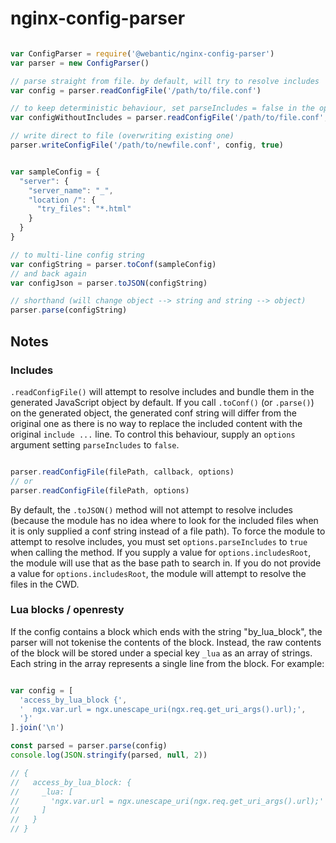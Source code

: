 # nginx-config-parser

```js

var ConfigParser = require('@webantic/nginx-config-parser')
var parser = new ConfigParser()

// parse straight from file. by default, will try to resolve includes
var config = parser.readConfigFile('/path/to/file.conf')

// to keep deterministic behaviour, set parseIncludes = false in the options
var configWithoutIncludes = parser.readConfigFile('/path/to/file.conf', { parseIncludes: false })

// write direct to file (overwriting existing one)
parser.writeConfigFile('/path/to/newfile.conf', config, true)


var sampleConfig = {
  "server": {
    "server_name": "_",
    "location /": {
      "try_files": "*.html"
    }
  }
}

// to multi-line config string
var configString = parser.toConf(sampleConfig)
// and back again
var configJson = parser.toJSON(configString)

// shorthand (will change object --> string and string --> object)
parser.parse(configString)
```

## Notes

### Includes

`.readConfigFile()` will attempt to resolve includes and bundle them in the generated JavaScript object by default. If you call `.toConf()` (or `.parse()`) on the generated object, the generated conf string will differ from the original one as there is no way to replace the included content with the original `include ...` line. To control this behaviour, supply an `options` argument setting `parseIncludes` to `false`.

```js

parser.readConfigFile(filePath, callback, options)
// or
parser.readConfigFile(filePath, options)

```

By default, the `.toJSON()` method will not attempt to resolve includes (because the module has no idea where to look for the included files when it is only supplied a conf string instead of a file path). To force the module to attempt to resolve includes, you must set `options.parseIncludes` to `true` when calling the method. If you supply a value for `options.includesRoot`, the module will use that as the base path to search in. If you do not provide a value for `options.includesRoot`, the module will attempt to resolve the files in the CWD.

### Lua blocks / openresty

If the config contains a block which ends with the string "by_lua_block", the parser will not tokenise the contents of the block. Instead, the raw contents of the block will be stored under a special key `_lua` as an array of strings. Each string in the array represents a single line from the block. For example:

```javascript

var config = [
  'access_by_lua_block {',
  '  ngx.var.url = ngx.unescape_uri(ngx.req.get_uri_args().url);',
  '}'
].join('\n')

const parsed = parser.parse(config)
console.log(JSON.stringify(parsed, null, 2))

// {
//   access_by_lua_block: {
//     _lua: [
//       'ngx.var.url = ngx.unescape_uri(ngx.req.get_uri_args().url);'
//     ]
//   }
// }
```